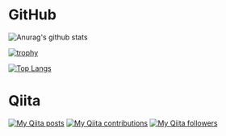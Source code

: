 # GitHub
![Anurag's github stats](https://github-readme-stats.vercel.app/api?username=i-tanaka730&show_icons=true&theme=tokyonight)

[![trophy](https://github-profile-trophy.vercel.app/?username=i-tanaka730)](https://github.com/i-tanaka730/github-profile-trophy)

[![Top Langs](https://github-readme-stats.vercel.app/api/top-langs/?username=i-tanaka730&hide=java,html&layout=compact)](https://github.com/i-tanaka730/github-readme-stats)


# Qiita
[![My Qiita posts](https://qiita-badge.apiapi.app/s/i-tanaka730/posts.svg)](http://qiita.com/i-tanaka730)
[![My Qiita contributions](https://qiita-badge.apiapi.app/s/i-tanaka730/contributions.svg)](http://qiita.com/i-tanaka730)
[![My Qiita followers](https://qiita-badge.apiapi.app/s/i-tanaka730/followers.svg)](http://qiita.com/i-tanaka730)
